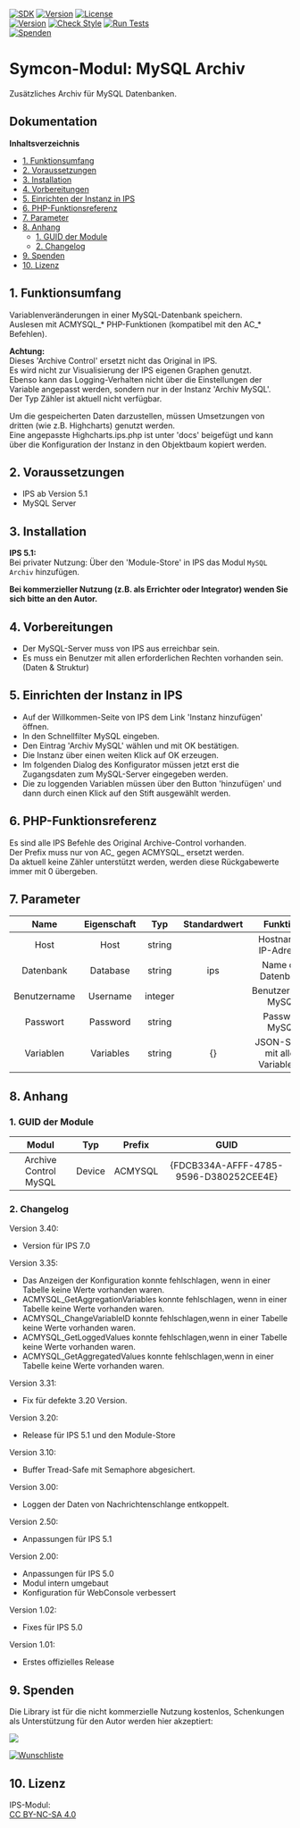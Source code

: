 [![SDK](https://img.shields.io/badge/Symcon-PHPModul-red.svg)](https://www.symcon.de/service/dokumentation/entwicklerbereich/sdk-tools/sdk-php/) 
[![Version](https://img.shields.io/badge/Modul%20Version-3.40-blue.svg)]() 
[![License](https://img.shields.io/badge/License-CC%20BY--NC--SA%204.0-green.svg)](https://creativecommons.org/licenses/by-nc-sa/4.0/)  
[![Version](https://img.shields.io/badge/Symcon%20Version-5.1%20%3E-green.svg)](https://www.symcon.de/forum/threads/30857) 
[![Check Style](https://github.com/Nall-chan/MySQLArchive/workflows/Check%20Style/badge.svg)](https://github.com/Nall-chan/MySQLArchive/actions) 
[![Run Tests](https://github.com/Nall-chan/MySQLArchive/workflows/Run%20Tests/badge.svg)](https://github.com/Nall-chan/MySQLArchive/actions)  
[![Spenden](https://www.paypalobjects.com/de_DE/DE/i/btn/btn_donate_SM.gif)](#9-spenden) 

# Symcon-Modul: MySQL Archiv  <!-- omit in toc -->

Zusätzliches Archiv für MySQL Datenbanken.

## Dokumentation <!-- omit in toc -->

**Inhaltsverzeichnis**

- [1. Funktionsumfang](#1-funktionsumfang)
- [2. Voraussetzungen](#2-voraussetzungen)
- [3. Installation](#3-installation)
- [4. Vorbereitungen](#4-vorbereitungen)
- [5. Einrichten der Instanz in IPS](#5-einrichten-der-instanz-in-ips)
- [6. PHP-Funktionsreferenz](#6-php-funktionsreferenz)
- [7. Parameter](#7-parameter)
- [8. Anhang](#8-anhang)
  - [1. GUID der Module](#1-guid-der-module)
  - [2. Changelog](#2-changelog)
- [9. Spenden](#9-spenden)
- [10. Lizenz](#10-lizenz)

## 1. Funktionsumfang

Variablenveränderungen in einer MySQL-Datenbank speichern.  
Auslesen mit ACMYSQL_* PHP-Funktionen (kompatibel mit den AC_* Befehlen).  

**Achtung:**  
  Dieses 'Archive Control' ersetzt nicht das Original in IPS.  
  Es wird nicht zur Visualisierung der IPS eigenen Graphen genutzt.  
  Ebenso kann das Logging-Verhalten nicht über die Einstellungen der Variable angepasst werden, sondern nur in der Instanz 'Archiv MySQL'.  
  Der Typ Zähler ist aktuell nicht verfügbar.

  Um die gespeicherten Daten darzustellen, müssen Umsetzungen von dritten (wie z.B. Highcharts) genutzt werden.  
  Eine angepasste Highcharts.ips.php ist unter 'docs' beigefügt und kann über die Konfiguration der Instanz in den Objektbaum kopiert werden.  

## 2. Voraussetzungen

 - IPS ab Version 5.1
 - MySQL Server


## 3. Installation

**IPS 5.1:**  
   Bei privater Nutzung: Über den 'Module-Store' in IPS das Modul `MySQL Archiv` hinzufügen.  

   **Bei kommerzieller Nutzung (z.B. als Errichter oder Integrator) wenden Sie sich bitte an den Autor.**  

## 4. Vorbereitungen

 - Der MySQL-Server muss von IPS aus erreichbar sein.  
 - Es muss ein Benutzer mit allen erforderlichen Rechten vorhanden sein. (Daten & Struktur)  

## 5. Einrichten der Instanz in IPS

  - Auf der Willkommen-Seite von IPS dem Link 'Instanz hinzufügen' öffnen.  
  - In den Schnellfilter MySQL eingeben.  
  - Den Eintrag 'Archiv MySQL' wählen und mit OK bestätigen.  
  - Die Instanz über einen weiten Klick auf OK erzeugen.  
  - Im folgenden Dialog des Konfigurator müssen jetzt erst die Zugangsdaten zum MySQL-Server eingegeben werden.  
  - Die zu loggenden Variablen müssen über den Button 'hinzufügen' und dann durch einen Klick auf den Stift ausgewählt werden.  

## 6. PHP-Funktionsreferenz  

Es sind alle IPS Befehle des Original Archive-Control vorhanden.  
Der Prefix muss nur von AC_ gegen ACMYSQL_ ersetzt werden.  
Da aktuell keine Zähler unterstützt werden, werden diese Rückgabewerte immer mit 0 übergeben.  

## 7. Parameter

|     Name     | Eigenschaft |   Typ   | Standardwert |             Funktion              |
| :----------: | :---------: | :-----: | :----------: | :-------------------------------: |
|     Host     |    Host     | string  |              |       Hostname / IP-Adresse       |
|  Datenbank   |  Database   | string  |     ips      |        Name der Datenbank         |
| Benutzername |  Username   | integer |              |        Benutzername MySQL         |
|   Passwort   |  Password   | string  |              |          Passwort MySQL           |
|  Variablen   |  Variables  | string  |      {}      | JSON-String mit allen VariablenID |


## 8. Anhang

###  1. GUID der Module

 
|         Modul         |  Typ   | Prefix  |                  GUID                  |
| :-------------------: | :----: | :-----: | :------------------------------------: |
| Archive Control MySQL | Device | ACMYSQL | {FDCB334A-AFFF-4785-9596-D380252CEE4E} |

### 2. Changelog

Version 3.40:
- Version für IPS 7.0  

Version 3.35:
- Das Anzeigen der Konfiguration konnte fehlschlagen, wenn in einer Tabelle keine Werte vorhanden waren.  
- ACMYSQL_GetAggregationVariables konnte fehlschlagen, wenn in einer Tabelle keine Werte vorhanden waren.  
- ACMYSQL_ChangeVariableID konnte fehlschlagen,wenn in einer Tabelle keine Werte vorhanden waren.  
- ACMYSQL_GetLoggedValues konnte fehlschlagen,wenn in einer Tabelle keine Werte vorhanden waren.  
- ACMYSQL_GetAggregatedValues konnte fehlschlagen,wenn in einer Tabelle keine Werte vorhanden waren.  

Version 3.31:
- Fix für defekte 3.20 Version.  

Version 3.20:  
- Release für IPS 5.1 und den Module-Store   

Version 3.10:  
- Buffer Tread-Safe mit Semaphore abgesichert.     

Version 3.00:  
- Loggen der Daten von Nachrichtenschlange entkoppelt.  

Version 2.50:  
- Anpassungen für IPS 5.1  

Version 2.00:  
 - Anpassungen für IPS 5.0
 - Modul intern umgebaut
 - Konfiguration für WebConsole verbessert    

Version 1.02:  
 - Fixes für IPS 5.0  

Version 1.01:  
 - Erstes offizielles Release

## 9. Spenden  
  
  Die Library ist für die nicht kommerzielle Nutzung kostenlos, Schenkungen als Unterstützung für den Autor werden hier akzeptiert:  

<a href="https://www.paypal.com/donate?hosted_button_id=G2SLW2MEMQZH2" target="_blank"><img src="https://www.paypalobjects.com/de_DE/DE/i/btn/btn_donate_LG.gif" border="0" /></a>

[![Wunschliste](https://img.shields.io/badge/Wunschliste-Amazon-ff69fb.svg)](https://www.amazon.de/hz/wishlist/ls/YU4AI9AQT9F?ref_=wl_share)


## 10. Lizenz

  IPS-Modul:  
  [CC BY-NC-SA 4.0](https://creativecommons.org/licenses/by-nc-sa/4.0/)  